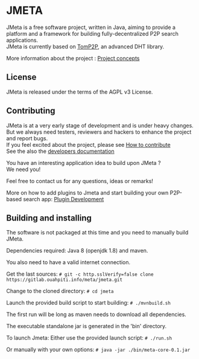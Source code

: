 # JMETA

JMeta is a free software project, written in Java, aiming to provide a platform and a framework for building fully-decentralized P2P search applications.  
JMeta is currently based on [TomP2P](https://github.com/tomp2p/TomP2P), an advanced DHT library.  

More information about the project : [Project concepts](https://gitlab.ouahpiti.info/meta/jmeta/wikis/concepts)

## License

JMeta is released under the terms of the AGPL v3 License.  

## Contributing

JMeta is at a very early stage of development and is under heavy changes.  
But we always need testers, reviewers and hackers to enhance the project and report bugs.  
If you feel excited about the project, please see [How to contribute](contribute)  
See the also the [developers documentation](https://gitlab.ouahpiti.info/meta/jmeta/wikis/dev/developers)

You have an interesting application idea to build upon JMeta ?  
We need you!

Feel free to contact us for any questions, ideas or remarks!  

More on how to add plugins to Jmeta and start building your own P2P-based search app: [Plugin Development](https://gitlab.ouahpiti.info/meta/jmeta/wikis/dev/plugins)  

## Building and installing

The software is not packaged at this time and you need to manually build JMeta.

Dependencies required: Java 8 (openjdk 1.8) and maven.

You also need to have a valid internet connection.

Get the last sources:
`# git -c http.sslVerify=false clone https://gitlab.ouahpiti.info/meta/jmeta.git`

Change to the cloned directory:
`# cd jmeta`

Launch the provided build script to start building: 
`# ./mvnbuild.sh`

The first run will be long as maven needs to download all dependencies.

The executable standalone jar is generated in the 'bin' directory.

To launch Jmeta:
Either use the provided launch script: `# ./run.sh`

Or manually with your own options: `# java -jar ./bin/meta-core-0.1.jar`
